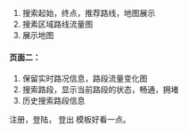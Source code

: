 1. 搜索起始，终点，推荐路线，地图展示
2. 搜素区域路线流量图
3. 展示地图

#### 页面二：
1. 保留实时路况信息，路段流量变化图
2. 搜索路段，显示当前路段的状态，畅通，拥堵
3. 历史搜索路段信息

注册，登陆， 登出
模板好看一点。